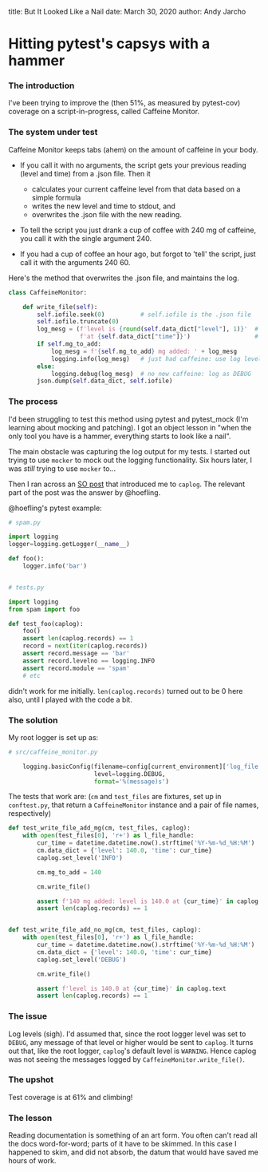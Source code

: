 title: But It Looked Like a Nail
date: March 30, 2020
author: Andy Jarcho

# Hitting pytest's capsys with a hammer
### The introduction
I've been trying to improve the (then 51%, as measured by pytest-cov) coverage on a script-in-progress, called 
Caffeine Monitor.

### The system under test
Caffeine Monitor keeps tabs (ahem) on the amount of caffeine in your body.

* If you call it with no arguments, the script gets your previous reading (level and time) from a .json file. Then it 
    * calculates your current caffeine level from that data based on a simple formula
    * writes the new level and time to stdout, and
    * overwrites the .json file with the new reading.

* To tell the script you just drank a cup of coffee with 240 mg of caffeine, you call it with the single argument 240.

* If you had a cup of coffee an hour ago, but forgot to 'tell' the script, just call it with the arguments 240 60.

Here's the method that overwrites the .json file, and maintains the log.
 
```python
class CaffeineMonitor:

    def write_file(self):
        self.iofile.seek(0)          # self.iofile is the .json file
        self.iofile.truncate(0)
        log_mesg = (f'level is {round(self.data_dict["level"], 1)}'  # level 
                    f'at {self.data_dict["time"]}')                  # and time
        if self.mg_to_add: 
            log_mesg = f'{self.mg_to_add} mg added: ' + log_mesg
            logging.info(log_mesg)   # just had caffeine: use log level INFO
        else:
            logging.debug(log_mesg)  # no new caffeine: log as DEBUG
        json.dump(self.data_dict, self.iofile)
```

### The process
I'd been struggling to test this method using pytest and pytest_mock (I'm learning about mocking and patching).
I got an object lesson in "when the only tool you have is a hammer, everything starts to look like a nail".

The main obstacle was capturing the log output for my tests.
I started out trying to use `mocker` to mock out the logging functionality.
Six hours later, I was *still* trying to use `mocker` to...

Then I ran across an [SO post](https://stackoverflow.com/questions/22657591/get-all-logging-output-with-mock) 
that introduced me to `caplog`. The relevant part of the post was the answer by @hoefling.

@hoefling's pytest example:
```python
# spam.py

import logging
logger=logging.getLogger(__name__)

def foo():
    logger.info('bar')


# tests.py

import logging
from spam import foo

def test_foo(caplog):
    foo()
    assert len(caplog.records) == 1
    record = next(iter(caplog.records))
    assert record.message == 'bar'
    assert record.levelno == logging.INFO
    assert record.module == 'spam'
    # etc
```

didn't work for me initially. `len(caplog.records)` turned out to be 0 here also, until I played with the code a bit.

### The solution

My root logger is set up as:
```python
# src/caffeine_monitor.py

    logging.basicConfig(filename=config[current_environment]['log_file'],
                        level=logging.DEBUG,
                        format='%(message)s')
```

The tests that work are: (`cm` and `test_files` are fixtures, set up in `conftest.py`, that return a `CaffeineMonitor` 
instance and a pair of file names, respectively)

```python
def test_write_file_add_mg(cm, test_files, caplog):
    with open(test_files[0], 'r+') as l_file_handle:
        cur_time = datetime.datetime.now().strftime('%Y-%m-%d_%H:%M')
        cm.data_dict = {'level': 140.0, 'time': cur_time}
        caplog.set_level('INFO')

        cm.mg_to_add = 140

        cm.write_file()

        assert f'140 mg added: level is 140.0 at {cur_time}' in caplog.text
        assert len(caplog.records) == 1


def test_write_file_add_no_mg(cm, test_files, caplog):
    with open(test_files[0], 'r+') as l_file_handle:
        cur_time = datetime.datetime.now().strftime('%Y-%m-%d_%H:%M')
        cm.data_dict = {'level': 140.0, 'time': cur_time}
        caplog.set_level('DEBUG')

        cm.write_file()

        assert f'level is 140.0 at {cur_time}' in caplog.text
        assert len(caplog.records) == 1
```

### The issue
Log levels (sigh). I'd assumed that, since the root logger level was set to `DEBUG`, any
message of that level or higher would be sent to `caplog`. It turns out that, like the root logger, `caplog`'s 
default level is `WARNING`. Hence caplog was not seeing the messages logged by `CaffeineMonitor.write_file()`.

### The upshot
Test coverage is at 61% and climbing!

### The lesson
Reading documentation is something of an art form. You often can't read all the docs word-for-word; parts of it
have to be skimmed. In this case I happened to skim, and did not absorb, the datum that would have saved me hours
of work. 
